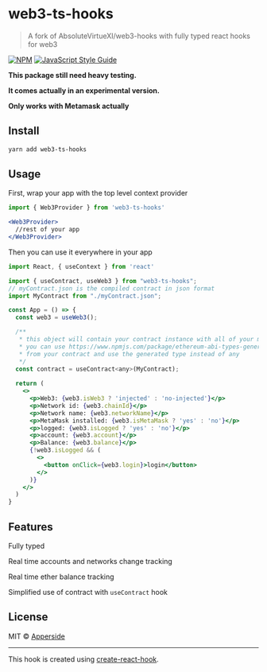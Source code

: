 # web3-ts-hooks

> A fork of AbsoluteVirtueXI/web3-hooks with fully typed react hooks for web3

[![NPM](https://img.shields.io/npm/v/web3-ts-hooks.svg)](https://www.npmjs.com/package/web3-ts-hooks) [![JavaScript Style Guide](https://img.shields.io/badge/code_style-standard-brightgreen.svg)](https://standardjs.com)

**This package still need heavy testing.**

**It comes actually in an experimental version.**

**Only works with Metamask actually**

## Install

```bash
yarn add web3-ts-hooks
```

## Usage

First, wrap your app with the top level context provider

```jsx
import { Web3Provider } from 'web3-ts-hooks'

<Web3Provider>
  //rest of your app
</Web3Provider> 
```

Then you can use it everywhere in your app

```jsx
import React, { useContext } from 'react'

import { useContract, useWeb3 } from "web3-ts-hooks";
// myContract.json is the compiled contract in json format
import MyContract from "./myContract.json";

const App = () => {
  const web3 = useWeb3();

  /**
   * this object will contain your contract instance with all of your methods, it uses ethers under the hood.
   * you can use https://www.npmjs.com/package/ethereum-abi-types-generator to generate all the typings 
   * from your contract and use the generated type instead of any
   */
  const contract = useContract<any>(MyContract);
  
  return (
    <>
      <p>Web3: {web3.isWeb3 ? 'injected' : 'no-injected'}</p>
      <p>Network id: {web3.chainId}</p>
      <p>Network name: {web3.networkName}</p>
      <p>MetaMask installed: {web3.isMetaMask ? 'yes' : 'no'}</p>
      <p>logged: {web3.isLogged ? 'yes' : 'no'}</p>
      <p>account: {web3.account}</p>
      <p>Balance: {web3.balance}</p>
      {!web3.isLogged && (
        <>
          <button onClick={web3.login}>login</button>
        </>
      )}
    </>
  )
}
```

## Features

Fully typed

Real time accounts and networks change tracking

Real time ether balance tracking

Simplified use of contract with `useContract` hook

## License

MIT © [Apperside](https://github.com/apperside)

---

This hook is created using [create-react-hook](https://github.com/hermanya/create-react-hook).
